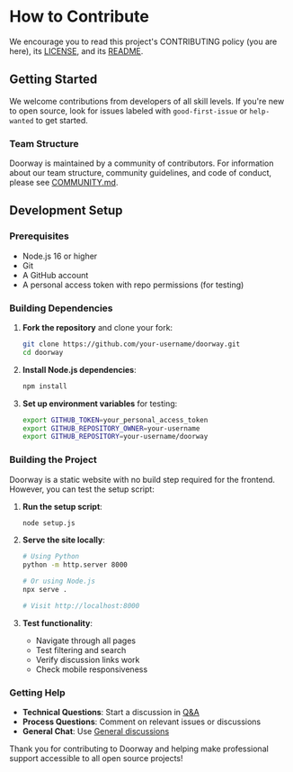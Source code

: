 # How to Contribute

We encourage you to read this project's CONTRIBUTING policy (you are here), its [LICENSE](LICENSE.md), and its [README](README.md).

## Getting Started

We welcome contributions from developers of all skill levels. If you're new to open source, look for issues labeled with `good-first-issue` or `help-wanted` to get started.

### Team Structure

Doorway is maintained by a community of contributors. For information about our team structure, community guidelines, and code of conduct, please see [COMMUNITY.md](COMMUNITY.md).

## Development Setup

### Prerequisites

- Node.js 16 or higher
- Git
- A GitHub account
- A personal access token with repo permissions (for testing)

### Building Dependencies

1. **Fork the repository** and clone your fork:
   ```bash
   git clone https://github.com/your-username/doorway.git
   cd doorway
   ```

2. **Install Node.js dependencies**:
   ```bash
   npm install
   ```

3. **Set up environment variables** for testing:
   ```bash
   export GITHUB_TOKEN=your_personal_access_token
   export GITHUB_REPOSITORY_OWNER=your-username
   export GITHUB_REPOSITORY=your-username/doorway
   ```

### Building the Project

Doorway is a static website with no build step required for the frontend. However, you can test the setup script:

1. **Run the setup script**:
   ```bash
   node setup.js
   ```

2. **Serve the site locally**:
   ```bash
   # Using Python
   python -m http.server 8000
   
   # Or using Node.js
   npx serve .
   
   # Visit http://localhost:8000
   ```

3. **Test functionality**:
   - Navigate through all pages
   - Test filtering and search
   - Verify discussion links work
   - Check mobile responsiveness

### Getting Help

- **Technical Questions**: Start a discussion in [Q&A](../../discussions/categories/q-a)
- **Process Questions**: Comment on relevant issues or discussions
- **General Chat**: Use [General discussions](../../discussions/categories/general)

Thank you for contributing to Doorway and helping make professional support accessible to all open source projects!